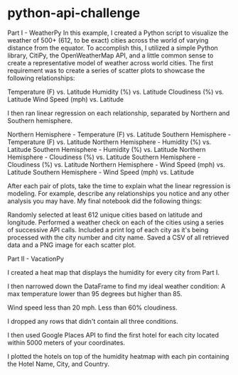 # python-api-challenge

Part I - WeatherPy
In this example, I created a Python script to visualize the weather of 500+ (612, to be exact) cities across the world of varying distance from the equator. To accomplish this, I utilized a simple Python library, CitiPy, the OpenWeatherMap API, and a little common sense to create a representative model of weather across world cities.
The first requirement was to create a series of scatter plots to showcase the following relationships:

Temperature (F) vs. Latitude
Humidity (%) vs. Latitude
Cloudiness (%) vs. Latitude
Wind Speed (mph) vs. Latitude

I then ran linear regression on each relationship, separated by Northern and Southern hemisphere.

Northern Hemisphere - Temperature (F) vs. Latitude
Southern Hemisphere - Temperature (F) vs. Latitude
Northern Hemisphere - Humidity (%) vs. Latitude
Southern Hemisphere - Humidity (%) vs. Latitude
Northern Hemisphere - Cloudiness (%) vs. Latitude
Southern Hemisphere - Cloudiness (%) vs. Latitude
Northern Hemisphere - Wind Speed (mph) vs. Latitude
Southern Hemisphere - Wind Speed (mph) vs. Latitude

After each pair of plots, take the time to explain what the linear regression is modeling. For example, describe any relationships you notice and any other analysis you may have.
My final notebook did the following things:

Randomly selected at least 612 unique cities based on latitude and longitude.
Performed a weather check on each of the cities using a series of successive API calls.
Included a print log of each city as it's being processed with the city number and city name.
Saved a CSV of all retrieved data and a PNG image for each scatter plot.


Part II - VacationPy

I created a heat map that displays the humidity for every city from Part I.

I then narrowed down the DataFrame to find my ideal weather condition: A max temperature lower than 95 degrees but higher than 85.

Wind speed less than 20 mph. Less than 60% cloudiness.


I dropped any rows that didn't contain all three conditions.

I then used Google Places API to find the first hotel for each city located within 5000 meters of your coordinates.

I plotted the hotels on top of the humidity heatmap with each pin containing the Hotel Name, City, and Country.
